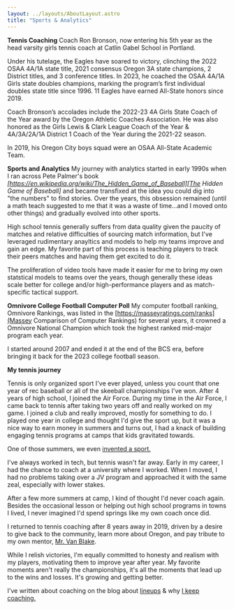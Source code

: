 ```yaml
---
layout: ../layouts/AboutLayout.astro
title: "Sports & Analytics"
---
```


**Tennis Coaching**
Coach Ron Bronson, now entering his 5th year as the head varsity girls tennis coach at Catlin Gabel School in Portland.

Under his tutelage, the Eagles have soared to victory, clinching the 2022 OSAA 4A/1A state title, 2021 consensus Oregon 3A state champions, 2 District titles, and 3 conference titles. In 2023, he coached the OSAA 4A/1A Girls state doubles champions, marking the program’s first individual doubles state title since 1996. 11 Eagles have earned All-State honors since 2019.

Coach Bronson’s accolades include the 2022-23 4A Girls State Coach of the Year award by the Oregon Athletic Coaches Association. He was also honored as the Girls Lewis & Clark League Coach of the Year & 4A/3A/2A/1A District 1 Coach of the Year during the 2021-22 season.

In 2019, his Oregon City boys squad were an OSAA All-State Academic Team.

**Sports and Analytics**
My journey with analytics started in early 1990s when I ran across Pete Palmer's book <em>[https://en.wikipedia.org/wiki/The_Hidden_Game_of_Baseball][The Hidden Game of Baseball]</em> and became transfixed at the idea you could dig into "the numbers" to find stories. Over the years, this obsession remained (until a math teach suggested to me that it was a waste of time...and I moved onto other things) and gradually evolved into other sports.

High school tennis generally suffers from data quality given the paucity of matches and relative difficulties of sourcing match information, but I've leveraged rudimentary anayltics and models to help my teams improve and gain an edge. My favorite part of this process is teaching players to track their peers matches and having them get excited to do it. 

The proliferation of video tools have made it easier for me to bring my own statstical models to teams over the years, though generally these ideas scale better for college and/or high-performance players and as match-specific tactical support. 

**Omnivore College Football Computer Poll**
My computer football ranking, Omnivore Rankings, was listed in the [https://masseyratings.com/ranks](Massey Comparison of Computer Rankings) for several years, it crowned a Omnivore National Champion which took the highest ranked mid-major program each year. 

I started around 2007 and ended it at the end of the BCS era, before bringing it back for the 2023 college football season. 

**My tennis journey**

Tennis is only organized sport I've ever played, unless you count that one year of rec baseball or all of the skeeball championships I've won. After 4 years of high school, I joined the Air Force. During my time in the Air Force, I came back to tennis after taking two years off and really worked on my game. I joined a club and really improved, mostly for something to do. I played one year in college and thought I'd give the sport up, but it was a nice way to earn money in summers and turns out, I had a knack of building engaging tennis programs at camps that kids gravitated towards. 

One of those summers, we even [invented a sport.](https://toccer.com) 

I've always worked in tech, but tennis wasn't far away. Early in my career, I had the chance to coach at a university where I worked. When I moved, I had no problems taking over a JV program and approached it with the same zeal, especially with lower stakes. 

After a few more summers at camp, I kind of thought I'd never coach again. Besides the occasional lesson or helping out high school programs in towns I lived, I never imagined I'd spend springs like my own coach once did.


I returned to tennis coaching after 8 years away in 2019, driven by a desire to give back to the community, learn more about Oregon, and pay tribute to my own mentor, [Mr. Van Blake](https://oralhistory.rutgers.edu/interviewees/1507-van-blake-donald). 

While I relish victories, I'm equally committed to honesty and realism with my players, motivating them to improve year after year. My favorite moments aren't really the championships, it's all the moments that lead up to the wins and losses. It's growing and getting better. 

I've written about coaching on the blog about [lineups](https://ronbronson.blot.im/tennis-ladders) & why [I keep coaching.](https://ronbronson.blot.im/why-i-keep-coaching)
